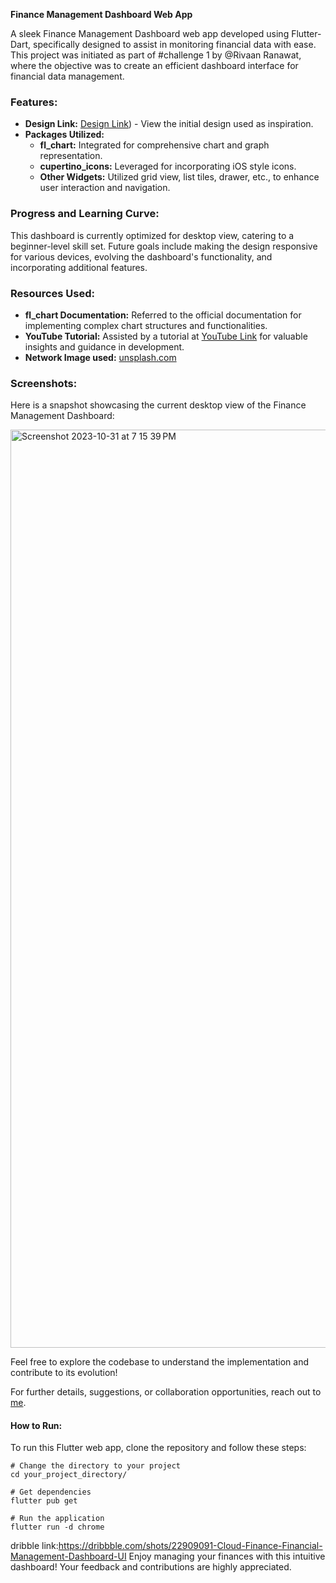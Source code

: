 **Finance Management Dashboard Web App**

A sleek Finance Management Dashboard web app developed using Flutter-Dart, specifically designed to assist in monitoring financial data with ease. This project was initiated as part of #challenge 1 by @Rivaan Ranawat, where the objective was to create an efficient dashboard interface for financial data management.

### Features:
- **Design Link:** [Design Link](![image](https://github.com/Redvey/inancial-Management-Dashboard-UI/assets/128305006/0babafe7-d082-4aff-ad0e-6014deb99394))) - View the initial design used as inspiration.
- **Packages Utilized:**
  - **fl_chart:** Integrated for comprehensive chart and graph representation.
  - **cupertino_icons:** Leveraged for incorporating iOS style icons.
  - **Other Widgets:** Utilized grid view, list tiles, drawer, etc., to enhance user interaction and navigation.

### Progress and Learning Curve:
This dashboard is currently optimized for desktop view, catering to a beginner-level skill set. Future goals include making the design responsive for various devices, evolving the dashboard's functionality, and incorporating additional features.


### Resources Used:
- **fl_chart Documentation:** Referred to the official documentation for implementing complex chart structures and functionalities.
- **YouTube Tutorial:** Assisted by a tutorial at [YouTube Link](https://www.youtube.com/watch?v=9bo1V9STW2c&t=37s) for valuable insights and guidance in development.
- **Network Image used:** [unsplash.com](https://unsplash.com/photos/smiling-man-standing-near-green-tree-MTZTGvDsHFY)

### Screenshots:
Here is a snapshot showcasing the current desktop view of the Finance Management Dashboard:

<img width="1469" alt="Screenshot 2023-10-31 at 7 15 39 PM" src="https://github.com/Redvey/Financial-Management-Dashboard-UI/assets/128305006/d58e8a41-9ddd-412e-8b53-b639e867c85c">





Feel free to explore the codebase to understand the implementation and contribute to its evolution!

For further details, suggestions, or collaboration opportunities, reach out to [me](https://www.linkedin.com/in/roopam10).

#### How to Run:
To run this Flutter web app, clone the repository and follow these steps:
```
# Change the directory to your project
cd your_project_directory/

# Get dependencies
flutter pub get

# Run the application
flutter run -d chrome
```
dribble link:https://dribbble.com/shots/22909091-Cloud-Finance-Financial-Management-Dashboard-UI
Enjoy managing your finances with this intuitive dashboard! Your feedback and contributions are highly appreciated.


